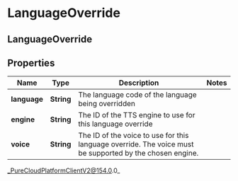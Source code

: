# LanguageOverride

## LanguageOverride

## Properties

|Name | Type | Description | Notes|
|------------ | ------------- | ------------- | -------------|
| **language** | **String** | The language code of the language being overridden | |
| **engine** | **String** | The ID of the TTS engine to use for this language override | |
| **voice** | **String** | The ID of the voice to use for this language override. The voice must be supported by the chosen engine. | |



_PureCloudPlatformClientV2@154.0.0_
